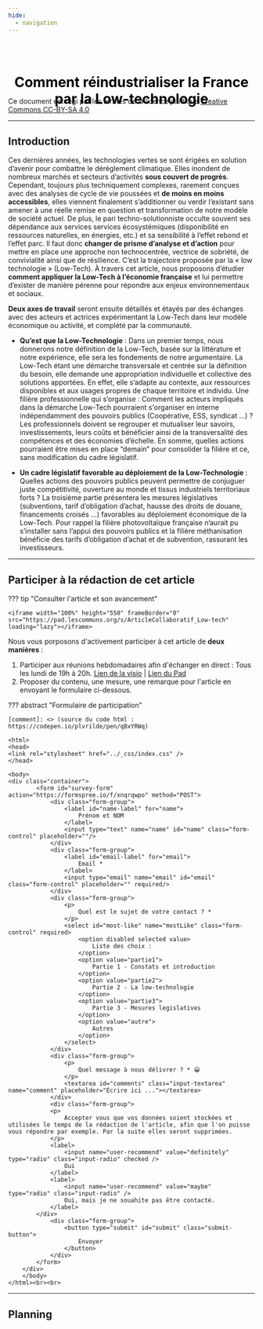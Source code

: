 ```yaml
---
hide:
  - navigation
---
```



<html>
<div class="banner">
  <div>
    <h1>Comment réindustrialiser la France par la Low-technologie</h1>
  </div>  
</div>
</html>


Ce document est régi par les termes de la licence juridique [Creative Commons CC-BY-SA 4.0](https://creativecommons.org/licenses/by-sa/4.0/deed.fr)

---

## **Introduction**

Ces dernières années, les technologies vertes se sont érigées en solution d’avenir pour combattre le
dérèglement climatique. Elles inondent de nombreux marchés et secteurs d’activités **sous couvert de progrès**.
Cependant, toujours plus techniquement complexes, rarement conçues avec des analyses de cycle de vie
poussées et **de moins en moins accessibles**, elles viennent finalement s’additionner ou verdir l’existant sans
amener à une réelle remise en question et transformation de notre modèle de société actuel. De plus, le pari
techno-solutionniste occulte souvent ses dépendance aux services services écosystémiques (disponibilité en ressources naturelles, en
énergies, etc.) et sa sensibilité à l’effet rebond et l’effet parc.
Il faut donc **changer de prisme d’analyse et d’action** pour mettre en place une approche non
technocentrée, vectrice de sobriété, de convivialité ainsi que de résilience. C’est la trajectoire proposée par la
« low technologie » (Low-Tech). À travers cet article, nous proposons d’étudier **comment appliquer la Low-Tech à
l’économie française** et lui permettre d’exister de manière pérenne pour répondre aux enjeux environnementaux
et sociaux.

**Deux axes de travail** seront ensuite détaillés et étayés par des échanges avec des acteurs et
actrices expérimentant la Low-Tech dans leur modèle économique ou activité, et complété par la communauté.


* **Qu’est que la Low-Technologie** : Dans un premier temps, nous donnerons notre définition de la Low-Tech, basée
sur la littérature et notre expérience, elle sera les fondements de notre argumentaire. La Low-Tech étant une
démarche transversale et centrée sur la définition du besoin, elle demande une appropriation individuelle et
collective des solutions apportées. En effet, elle s’adapte au contexte, aux ressources disponibles et aux usages
propres de chaque territoire et individu. Une filière professionnelle qui s’organise : Comment les acteurs impliqués dans la démarche Low-Tech
pourraient s'organiser en interne indépendamment des pouvoirs publics (Coopérative, ESS, syndicat ...) ? Les
professionnels doivent se regrouper et mutualiser leur savoirs, investissements, leurs coûts et bénéficier ainsi
de la transversalité des compétences et des économies d’échelle. En somme, quelles actions pourraient être
mises en place “demain” pour consolider la filière et ce, sans modification du cadre législatif.

* **Un cadre législatif favorable au déploiement de la Low-Technologie** : Quelles actions des pouvoirs publics peuvent
permettre de conjuguer juste compétitivité, ouverture au monde et tissus industriels territoriaux forts ? La
troisième partie présentera les mesures législatives (subventions, tarif d’obligation d’achat, hausse des droits de
douane, financements croisés ...) favorables au déploiement économique de la Low-Tech. Pour rappel la filière
photovoltaïque française n’aurait pu s’installer sans l’appui des pouvoirs publics et la filière méthanisation
bénéficie des tarifs d’obligation d’achat et de subvention, rassurant les investisseurs.



---

## Participer à la rédaction de cet article


??? tip "Consulter l'article et son avancement"

    <iframe width="100%" height="550" frameBorder="0" src="https://pad.lescommuns.org/s/ArticleCollaboratif_Low-tech" loading="lazy"></iframe>



Nous vous porposons d'activement participer à cet article de **deux manières** :

1. Participer aux réunions hebdomadaires afin d'échanger en direct : Tous les lundi de 19h à 20h. [Lien de la visio](https://meet.jit.si/ReunionHebdomadaireLow-tech)  |  [Lien du Pad](https://meet.jit.si/ReunionHebdomadaireLow-tech)
1. Proposer du contenu, une mesure, une remarque pour l'article en envoyant le formulaire ci-dessous.

??? abstract "Formulaire de participation"

    [comment]: <> (source du code html : https://codepen.io/plvrilde/pen/qBxYRWq)

    <html>
    <head>
    <link rel="stylesheet" href="../_css/index.css" />
    </head>

    <body>
    <div class="container">   
            <form id="survey-form" action="https://formspree.io/f/xnqrqwpo" method="POST">	
                <div class="form-group">
                    <label id="name-label" for="name">
                        Prénom et NOM
                    </label>
                    <input type="text" name="name" id="name" class="form-control" placeholder=""/>
                </div>
                <div class="form-group">
                    <label id="email-label" for="email">
                        Email *
                    </label>
                    <input type="email" name="email" id="email" class="form-control" placeholder="" required/>
                </div>
                <div class="form-group">
                    <p>
                        Quel est le sujet de votre contact ? *
                    </p>
                    <select id="most-like" name="mostLike" class="form-control" required>
                        <option disabled selected value>
                            Liste des choix :
                        </option>
                        <option value="partie1">
                            Partie 1 - Constats et introduction
                        </option>
                        <option value="partie2">
                            Partie 2 - La low-technologie
                        </option>
                        <option value="partie3">
                            Partie 3 - Mesures legislatives
                        </option>
                        <option value="autre">
                            Autres
                        </option>
                    </select>
                </div>
                <div class="form-group">
                    <p>
                        Quel message à nous délivrer ? * 😀
                    </p>
                    <textarea id="comments" class="input-textarea" name="comment" placeholder="Écrire ici ..."></textarea>
                </div>
                <div class="form-group">
				<p>
					Accepter vous que vos données soient stockées et utilisées le temps de la rédaction de l'article, afin que l'on puisse vous répondre par exemple. Par la suite elles seront supprimées.
				</p>
				<label>
					<input name="user-recommend" value="definitely" type="radio" class="input-radio" checked />
					Oui
				</label>
				<label>
					<input name="user-recommend" value="maybe" type="radio" class="input-radio" />
					Oui, mais je ne souahite pas être contacté.
				</label>
			</div>
                <div class="form-group">
                    <button type="submit" id="submit" class="submit-button">
                        Envoyer
                    </button>
                </div>
            </form>
        </div>
        </body>
    </html><br><br>


---

## Planning




<br>




<style>
  .md-content__button {
    display: none;
  }
</style>


<style>
.banner {
    /* The image used */
    background-image: linear-gradient(115deg,rgba(255, 255, 255, 0),rgba(0, 0, 0, 0));
    height: 100px;
    background-size:cover;
    position: relative;
    background-position: center;
    background-repeat: no-repeat;
    display: flex;
    align-items: center;
    justify-content: center;
    padding: 0px;
  }

.banner h1{
    color: black;
    font-weight: bold;
    position: absolute;
    text-align: center;
    top: 28%;
    left: 0%;
}

    
.md-main__inner {
    display: flex;
    height: 100%;
    margin-top: 0rem;
    padding-top: 0rem;
}

</style>
